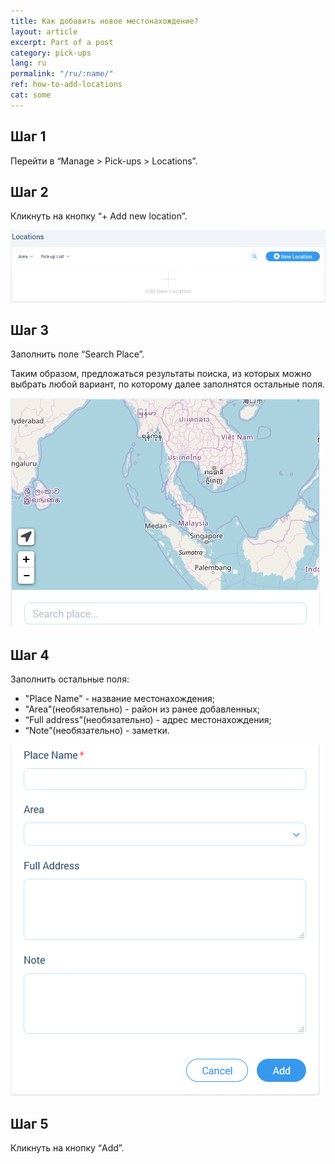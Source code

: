```yaml
---
title: Как добавить новое местонахождение?
layout: article
excerpt: Part of a post
category: pick-ups
lang: ru
permalink: "/ru/:name/"
ref: how-to-add-locations
cat: some
---
```


## **Шаг 1**

Перейти в “Manage > Pick-ups > Locations”.

## **Шаг 2**

Кликнуть на кнопку “+ Add new location”.

![How_to_add_locations1](/assets/images/how_to_add_locations1.png)

## **Шаг 3**

Заполнить поле “Search Place”.

Таким образом, предложаться результаты поиска, из которых можно выбрать любой вариант, по которому далее заполнятся остальные поля.

![How_to_add_locations2](/assets/images/how_to_add_locations2.png)

## **Шаг 4** 

Заполнить остальные поля:

- "Place Name" - название местонахождения;
- "Area"(необязательно) - район из ранее добавленных;
- “Full address”(необязательно) - адрес местонахождения;
- “Note”(необязательно) - заметки.

![How_to_add_locations3](/assets/images/how_to_add_locations3.png)

## **Шаг 5** 

Кликнуть на кнопку “Add”.
